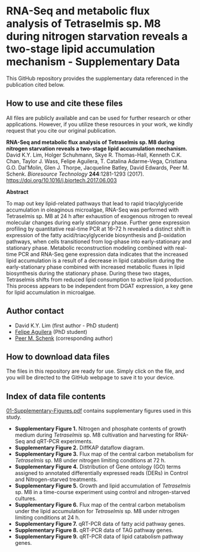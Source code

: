 # RNA-Seq and metabolic flux analysis of Tetraselmis sp. M8 during nitrogen starvation reveals a two-stage lipid accumulation mechanism - Supplementary Data

This GitHub repository provides the supplementary data referenced in the publication cited below.

## How to use and cite these files 

All files are publicly available and can be used for further research or other applications. However, if you utilize these resources in your work, we kindly request that you cite our original publication.

**RNA-Seq and metabolic flux analysis of Tetraselmis sp. M8 during nitrogen starvation reveals a two-stage lipid accumulation mechanism.** David K.Y. Lim, Holger Schuhmann, Skye R. Thomas-Hall, Kenneth C.K. Chan, Taylor J. Wass, Felipe Aguilera, T. Catalina Adarme-Vega, Cristiana G.O. Dal'Molin, Glen J. Thorpe, Jacqueline Batley, David Edwards, Peer M. Schenk. *Bioresource Technology* **244**:1281-1293 (2017). https://doi.org/10.1016/j.biortech.2017.06.003

**Abstract**

To map out key lipid-related pathways that lead to rapid triacylglyceride accumulation in oleaginous microalgae, RNA-Seq was performed with Tetraselmis sp. M8 at 24 h after exhaustion of exogenous nitrogen to reveal molecular changes during early stationary phase. Further gene expression profiling by quantitative real-time PCR at 16–72 h revealed a distinct shift in expression of the fatty acid/triacylglyceride biosynthesis and β-oxidation pathways, when cells transitioned from log-phase into early-stationary and stationary phase. Metabolic reconstruction modeling combined with real-time PCR and RNA-Seq gene expression data indicates that the increased lipid accumulation is a result of a decrease in lipid catabolism during the early-stationary phase combined with increased metabolic fluxes in lipid biosynthesis during the stationary phase. During these two stages, Tetraselmis shifts from reduced lipid consumption to active lipid production. This process appears to be independent from DGAT expression, a key gene for lipid accumulation in microalgae.

## Author contact

- David K.Y. Lim (first author - PhD student)
- [Felipe Aguilera](mailto:f.aguilera@uq.edu.au) (PhD student)
- [Peer M. Schenk](mailto:p.schenk@uq.edu.au) (corresponding author)

## How to download data files

The files in this repository are ready for use. Simply click on the file, and you will be directed to the GitHub webpage to save it to your device.

## Index of data file contents

[01-Supplementary-Figures.pdf](https://github.com/faguil/Tetraselmis-M8-RNA-Seq/blob/main/01-Supplementary-Figures.pdf) contains supplementary figures used in this study.

- **Supplementary Figure 1.** Nitrogen and phosphate contents of growth medium during *Tetraselmis* sp. M8 cultivation and harvesting for RNA-Seq and qRT-PCR experiments.
- **Supplementary Figure 2.** DiffKAP dataflow diagram.
- **Supplementary Figure 3.** Flux map of the central carbon metabolism for *Tetraselmis* sp. M8 under nitrogen limiting conditions at 72 h.
- **Supplementary Figure 4.** Distribution of Gene ontology (GO) terms assigned to annotated differentially expressed reads (DERs) in Control and Nitrogen-starved treatments.
- **Supplementary Figure 5.** Growth and lipid accumulation of *Tetraselmis* sp. M8 in a time-course experiment using control and nitrogen-starved cultures.
- **Supplementary Figure 6.** Flux map of the central carbon metabolism under the lipid accumulation for *Tetraselmis* sp. M8 under nitrogen limiting conditions at 24 h.
- **Supplementary Figure 7.** qRT-PCR data of fatty acid pathway genes.
- **Supplementary Figure 8.** qRT-PCR data of TAG pathway genes.
- **Supplementary Figure 9.** qRT-PCR data of lipid catabolism pathway genes.
